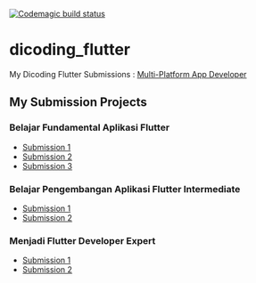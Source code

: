 [![Codemagic build status](https://api.codemagic.io/apps/66ade67f8e905f5058edb176/66ade67f8e905f5058edb175/status_badge.svg)](https://codemagic.io/app/66ade67f8e905f5058edb176/66ade67f8e905f5058edb175/latest_build)

# dicoding_flutter

My Dicoding Flutter Submissions : [Multi-Platform App Developer](https://www.dicoding.com/learningpaths/21)


## My Submission Projects

### Belajar Fundamental Aplikasi Flutter
- [Submission 1](https://github.com/dwiki08/flutter_dicoding/tree/fundamental_sub_1)
- [Submission 2](https://github.com/dwiki08/flutter_dicoding/tree/fundamental_sub_2)
- [Submission 3](https://github.com/dwiki08/flutter_dicoding/tree/fundamental_sub_3)


### Belajar Pengembangan Aplikasi Flutter Intermediate
- [Submission 1](https://github.com/dwiki08/flutter_dicoding/tree/intermediate_sub_1)
- [Submission 2](https://github.com/dwiki08/flutter_dicoding/tree/intermediate_sub_2)



### Menjadi Flutter Developer Expert
- [Submission 1](https://github.com/dwiki08/flutter_dicoding/tree/expert_sub_1)
- [Submission 2](https://github.com/dwiki08/flutter_dicoding/tree/expert_sub_2)
